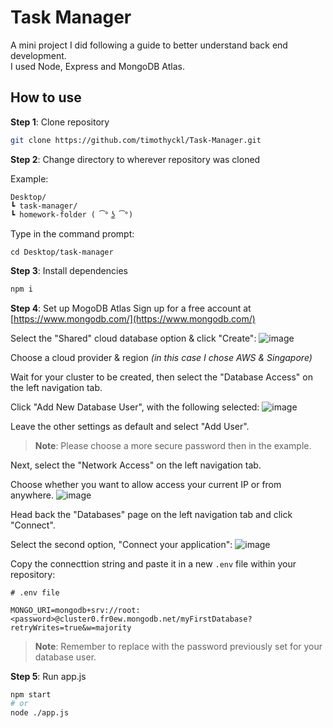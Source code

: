 # Task Manager

A mini project I did following a guide to better understand back end development. \
I used Node, Express and MongoDB Atlas.

## How to use

__Step 1__: Clone repository

```bash    
git clone https://github.com/timothyckl/Task-Manager.git
```

__Step 2__: Change directory to wherever repository was cloned 

Example:

```
Desktop/
┗ task-manager/
┗ homework-folder ( ͡° ͜ʖ ͡°)
```

Type in the command prompt:

```
cd Desktop/task-manager
```

__Step 3__: Install dependencies

```bash
npm i
```

__Step 4__: Set up MogoDB Atlas
Sign up for a free account at [https://www.mongodb.com/](https://www.mongodb.com/)

Select the "Shared" cloud database option & click "Create":
![image](https://user-images.githubusercontent.com/89766111/140296006-7fb96eed-f9a7-4122-a215-8199d81035b1.png)

Choose a cloud provider & region *(in this case I chose AWS & Singapore)*

Wait for your cluster to be created, then select the "Database Access" on the left navigation tab.

Click "Add New Database User", with the following selected:
![image](https://user-images.githubusercontent.com/89766111/140297977-58f69be0-bff0-471b-b3aa-5b4748f84d52.png)

Leave the other settings as default and select "Add User".

> __Note__: Please choose a more secure password then in the example.

Next, select the "Network Access"  on the left navigation tab.

Choose whether you want to allow access your current IP or from anywhere. 
![image](https://user-images.githubusercontent.com/89766111/140299063-dfcbd7ba-3f09-4a57-9d6d-1513ca75247c.png)

Head back the "Databases" page on the left navigation tab and click "Connect".

Select the second option, "Connect your application":
![image](https://user-images.githubusercontent.com/89766111/140299447-4fdf4b0a-5e72-4bd3-ad02-a2ebdc9beb52.png)

Copy the connecttion string and paste it in a new `.env` file within your repository:
```
# .env file

MONGO_URI=mongodb+srv://root:<password>@cluster0.fr0ew.mongodb.net/myFirstDatabase?retryWrites=true&w=majority
```
> __Note__: Remember to replace <password> with the password previously set for your database user.


__Step 5__: Run app.js

```bash
npm start
# or
node ./app.js
```
